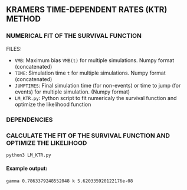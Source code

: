 ## KRAMERS TIME-DEPENDENT RATES (KTR) METHOD
### NUMERICAL FIT OF THE SURVIVAL FUNCTION

FILES:
* `VMB`: Maximum bias `VMB(t)` for multiple simulations. Numpy format (concatenated)
* `TIME`: Simulation time `t` for multiple simulations. Numpy format (concatenated)
* `JUMPTIMES`: Final simulation time (for non-events) or time to jump (for events)
              for multiple simulation. (Numpy format)
* `LM_KTR.py`: Python script to fit numericaly the survival function and optimize
              the likelihood function
              
### DEPENDENCIES

### CALCULATE THE FIT OF THE SURVIVAL FUNCTION AND OPTIMIZE THE LIKELIHOOD

```bash
python3 LM_KTR.py
```

#### Example output:

```
gamma 0.7863379248552048 k 5.620335920122176e-08
```

